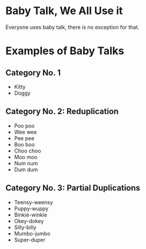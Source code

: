 # Baby Talk, We All Use it

Everyone uses baby talk, there is no exception for that.

# Examples of Baby Talks

## Category No. 1
- Kitty
- Doggy


## Category No. 2: Reduplication
- Poo poo
- Wee wee
- Pee pee
- Boo boo
- Choo choo
- Moo moo
- Num num
- Dum dum

## Category No. 3: Partial Duplications
- Teensy-weensy
- Puppy-wuppy
- Binkie-winkie
- Okey-dokey
- Silly-billy
- Mumbo-jumbo
- Super-duper
